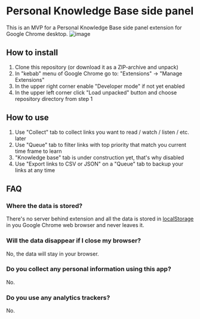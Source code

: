 # Personal Knowledge Base side panel
This is an MVP for a Personal Knowledge Base side panel extension for Google Chrome desktop.
![image](https://www.dropbox.com/scl/fi/0j638d53bsaqwos4t4t26/Screenshot-at-Jul-08-05-46-44.png?rlkey=vgajq5mupz726h6jg3yruka9h&raw=1)


## How to install
1. Clone this repository (or download it as a ZIP-archive and unpack)
2. In "kebab" menu of Google Chrome go to: "Extensions" → "Manage Extensions"
3. In the upper right corner enable "Developer mode" if not yet enabled
4. In the upper left corner click "Load unpacked" button and choose repository directory from step 1


## How to use
1. Use "Collect" tab to collect links you want to read / watch / listen / etc. later
2. Use "Queue" tab to filter links with top priority that match you current time frame to learn
3. "Knowledge base" tab is under construction yet, that's why disabled
4. Use "Export links to CSV or JSON" on a "Queue" tab to backup your links at any time


## FAQ
### Where the data is stored?
There's no server behind extension and all the data is stored in [localStorage](https://developer.mozilla.org/en-US/docs/Web/API/Window/localStorage) in you Google Chrome web browser and never leaves it.

### Will the data disappear if I close my browser?
No, the data will stay in your browser.

### Do you collect any personal information using this app?
No.

### Do you use any analytics trackers?
No.
